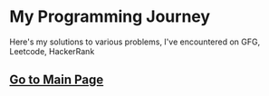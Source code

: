 # My Programming Journey
Here's my solutions to various problems, I've encountered on GFG, Leetcode, HackerRank 
## [Go to Main Page](https://iamvarunjoshi.github.io/)
